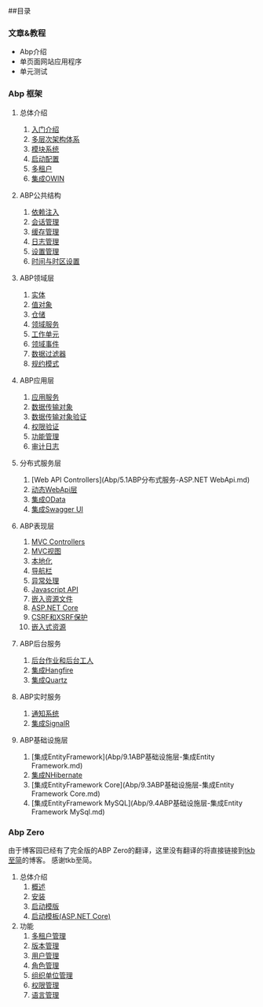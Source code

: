 ##目录

### 文章&教程
* Abp介绍
* 单页面网站应用程序
* 单元测试

### Abp 框架
1. 总体介绍
    1. [入门介绍](Abp/1.1ABP总体介绍-入门介绍.md)
    2. [多层次架构体系](Abp/1.2ABP总体介绍-多层架构体系.md)
    3. [模块系统](Abp/1.3ABP总体介绍-模块系统.md)
    4. [启动配置](Abp/1.4ABP总体介绍-启动配置.md)
    5. [多租户](Abp/1.5ABP总体介绍-多租户.md)
    6. [集成OWIN](Abp/1.6ABP总体介绍-集成OWIN.md)

2. ABP公共结构
    1. [依赖注入](Abp/2.1ABP公共结构-依赖注入.md)    
    2. [会话管理](Abp/2.2ABP公共结构-会话管理.md)
    3. [缓存管理](Abp/2.3ABP公共结构-缓存管理.md)
    4. [日志管理](Abp/2.4ABP公共结构-日志管理.md)
    5. [设置管理](Abp/2.5ABP公共结构-设置管理.md)
    6. [时间与时区设置](Abp/2.6ABP公共结构-时区设置.md)

3. ABP领域层
    1. [实体](Abp/3.1ABP领域层-实体.md)
    2. [值对象](Abp/3.2ABP领域层-值对象.md)
    3. [仓储](Abp/3.3ABP领域层-仓储.md)
    4. [领域服务](Abp/3.4ABP领域层-领域服务.md)
    5. [工作单元](Abp/3.5ABP领域层-工作单元.md)
    6. [领域事件](Abp/3.6ABP领域层-领域事件.md)
    7. [数据过滤器](Abp/3.7ABP领域层-数据过滤器.md)
    8. [规约模式](Abp/3.8ABP领域层-规约模式.md)
    
4. ABP应用层
    1. [应用服务](Abp/4.1ABP应用层-应用服务.md)
    2. [数据传输对象](Abp/4.2ABP应用层-数据传输对象.md)
    3. [数据传输对象验证](Abp/4.3ABP应用层-数据传输对象验证.md)
    4. [权限验证](Abp/4.4ABP应用层-权限认证.md)
    5. [功能管理](Abp/4.5ABP应用层-功能管理.md)
    6. [审计日志](Abp/4.6ABP应用层-审计日志.md)

5. 分布式服务层
    1. [Web API Controllers](Abp/5.1ABP分布式服务-ASP.NET WebApi.md)
    2. [动态WebApi层](Abp/5.2ABP分布式服务-动态WebApi层.md)
    3. [集成OData](Abp/5.3ABP分布式服务-集成OData.md)
    4. [集成Swagger UI](Abp/5.4ABP分布式服务-集成SwaggerUI.md)

6. ABP表现层
    1. [MVC Controllers](Abp/6.1ABP表现层-Mvc控制器.md)
    2. [MVC视图](Abp/6.2ABP表现层-Mvc视图.md)    
    3. [本地化](Abp/6.3ABP表现层-本地化.md)    
    4. [导航栏](Abp/6.4ABP表现层-导航栏.md)
    5. [异常处理](Abp/6.5ABP表现层-异常处理.md)
    6. [Javascript API](Abp/6.6ABP表现层-JavascriptAPI.md)
    7. [嵌入资源文件](Abp/6.7ABP表现层-嵌入资源文件.md)
    8. [ASP.NET Core](Abp/6.8ASP.NET-Core.md)
    9. [CSRF和XSRF保护](Abp/6.9CSRF和XSRF保护.md)
    10. [嵌入式资源](Abp/6.10嵌入式资源.md)

7. ABP后台服务
    1. [后台作业和后台工人](Abp/7.1ABP后台服务-后台作业和工人.md)
    2. [集成Hangfire](Abp/7.2ABP后台服务-集成Hangfire.md)
    3. [集成Quartz](Abp/7.3ABP后台服务-集成Quartz.md)

8. ABP实时服务
    1. [通知系统](Abp/8.1ABP实时服务-通知系统.md)
    2. [集成SignalR](Abp/8.2ABP实时服务-集成SignalR.md)

9. ABP基础设施层
    1. [集成EntityFramework](Abp/9.1ABP基础设施层-集成Entity Framework.md)
    2. [集成NHibernate](Abp/9.2ABP基础设施层-集成NHibernate.md)
    3. [集成EntityFramework Core](Abp/9.3ABP基础设施层-集成Entity Framework Core.md)
    4. [集成EntityFramework MySQL](Abp/9.4ABP基础设施层-集成Entity Framework MySql.md)
    
### Abp Zero

由于博客园已经有了完全版的ABP Zero的翻译，这里没有翻译的将直接链接到[tkb至简](http://www.cnblogs.com/farb)的博客。
感谢tkb至简。

1. 总体介绍
    1. [概述](AbpZero/1.1ABPZero-概述.md)
    2. [安装](AbpZero/1.2ABPZero-安装.md)
    3. [启动模版](AbpZero/1.3ABPZero-启动模板.md) 
    4. [启动模板(ASP.NET Core)](AbpZero/1.4ABPZero-启动模板Core.md)
2. 功能
    1. [多租户管理](AbpZero/2.1ABPZero-多租户管理.md)
    2. [版本管理](AbpZero/2.2ABPZero-版本管理.md)
    3. [用户管理](http://www.cnblogs.com/farb/p/moduleZeroUserManagement.html)
    4. [角色管理](http://www.cnblogs.com/farb/p/ModuleZeroRoleManagement.html)
    5. [组织单位管理](AbpZero/2.4ABPZero-组织单位管理.md)
    6. [权限管理](http://www.cnblogs.com/farb/p/ModuleZeroPermissonManagement.html)
    7. [语言管理](http://www.cnblogs.com/farb/p/ModuleZeroLanguageManagement.html)
 

